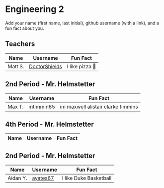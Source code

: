 # Engineering 2

Add your name (first name, last initial), github username (with a link), and a fun fact about you.

## Teachers
Name | Username | Fun Fact
--- | --- | ---
Matt S. | [DoctorShields](https://github.com/DoctorShields) | I like pizza :pizza:

## 2nd Period - Mr. Helmstetter
Name | Username | Fun Fact
--- | --- | ---
Max T. |[mtimmin65](https://github.com/mtimmin65) | im maxwell alistair clarke timmins


## 4th Period - Mr. Helmstetter
Name | Username | Fun Fact
--- | --- | ---

## 2nd Period - Mr. Helmstetter
Name | Username | Fun Fact
--- | --- | ---
Aidan Y. |[ayates67](https://github.com/ayates67) | I like Duke Basketball
